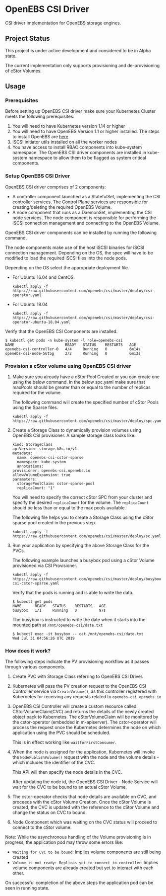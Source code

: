 # OpenEBS CSI Driver

CSI driver implementation for OpenEBS storage engines. 

## Project Status

This project is under active development and considered to be in Alpha state.

The current implementation only supports provisioning and de-provisioning of cStor Volumes. 

## Usage

### Prerequisites

Before setting up OpenEBS CSI driver make sure your Kubernetes Cluster 
meets the following prerequisites:

1. You will need to have Kubernetes version 1.14 or higher
2. You will need to have OpenEBS Version 1.1 or higher installed. 
   The steps to install OpenEBS are [here](https://docs.openebs.io/docs/next/quickstart.html)
3. iSCSI initiator utils installed on all the worker nodes
4. You have access to install RBAC components into kube-system namespace.
   The OpenEBS CSI driver components are installed in kube-system 
   namespace to allow them to be flagged as system critical components. 

### Setup OpenEBS CSI Driver

OpenEBS CSI driver comprises of 2 components:
- A controller component launched as a StatefulSet, 
  implementing the CSI controller services. The Control Plane
  services are responsible for creating/deleting the required 
  OpenEBS Volume.
- A node component that runs as a DaemonSet, 
  implementing the CSI node services. The node component is 
  responsible for performing the iSCSI connection management and
  connecting to the OpenEBS Volume.

OpenEBS CSI driver components can be installed by running the 
following command. 

The node components make use of the host iSCSI binaries for iSCSI 
connection management. Depending on the OS, the spec will have to 
be modified to load the required iSCSI files into the node pods. 

Depending on the OS select the appropriate deployment file.

- For Ubuntu 16.04 and CentOS.
  ```
  kubectl apply -f https://raw.githubusercontent.com/openebs/csi/master/deploy/csi-operator.yaml
  ```

- For Ubuntu 18.04 
  ```
  kubectl apply -f https://raw.githubusercontent.com/openebs/csi/master/deploy/csi-operator-ubuntu-18.04.yaml
  ```

Verify that the OpenEBS CSI Components are installed. 

```
$ kubectl get pods -n kube-system -l role=openebs-csi
NAME                       READY   STATUS    RESTARTS   AGE
openebs-csi-controller-0   4/4     Running   0          6m14s
openebs-csi-node-56t5g     2/2     Running   0          6m13s

```

### Provision a cStor volume using OpenEBS CSI driver

1. Make sure you already have a cStor Pool Created or you can 
   create one using the below command. In the below spc.yaml make sure 
   that maxPools should be greater than or equal to the number of 
   replicas required for the volume.

   The following command will create the specified number of cStor Pools
   using the Sparse files. 

   ```
   kubectl apply -f https://raw.githubusercontent.com/openebs/csi/master/deploy/spc.yaml
   ```

2. Create a Storage Class to dynamically provision volumes 
   using OpenEBS CSI provisioner. A sample storage class looks like:
   ```
   kind: StorageClass
   apiVersion: storage.k8s.io/v1
   metadata:
     name: openebs-csi-cstor-sparse
     namespace: kube-system
     annotations:
   provisioner: openebs-csi.openebs.io
   allowVolumeExpansion: true
   parameters:
     storagePoolClaim: cstor-sparse-pool
     replicaCount: "1"
   ```
   You will need to specify the correct cStor SPC from your cluster 
   and specify the desired `replicaCount` for the volume. The `replicaCount`
   should be less than or equal to the max pools available.  

   The following file helps you to create a Storage Class
   using the cStor sparse pool created in the previous step. 
   ```
   kubectl apply -f https://raw.githubusercontent.com/openebs/csi/master/deploy/sc.yaml
   ```

3. Run your application by specifying the above Storage Class for 
   the PVCs. 

   The following example launches a busybox pod using a cStor Volume 
   provisioned via CSI Provisioner. 
   ```
   kubectl apply -f https://raw.githubusercontent.com/openebs/csi/master/deploy/busybox-csi-cstor-sparse.yaml
   ```

   Verify that the pods is running and is able to write the data. 
   ```
   $ kubectl get pods
   NAME      READY   STATUS    RESTARTS   AGE
   busybox   1/1     Running   0          97s
   ```

   The busybox is instructed to write the date when it starts into the 
   mounted path at `/mnt/openebs-csi/date.txt`

   ```
   $ kubectl exec -it busybox -- cat /mnt/openebs-csi/date.txt
   Wed Jul 31 04:56:26 UTC 2019
   ```
   

### How does it work?

The following steps indicate the PV provisioning workflow as it passes
through various components. 

1. Create PVC with Storage Class referring to OpenEBS CSI Driver.

2. Kubernetes will pass the PV creation request to the OpenEBS
   CSI Controller service via `CreateVolume()`, as this controller
   registered with Kubernetes for receiving any requests related to
   `openebs-csi.openebs.io`  

3. OpenEBS CSI Controller will create a custom resource called 
   CStorVolumeClaim(CVC) and returns the details of the newly 
   created object back to Kubernetes. The cStorVolumeClaim will be
   monitored by the cstor-operator (embedded in m-apiserver). The
   cstor-operator will process the request once the Kubernetes 
   determines the node on which application using the PVC should 
   be scheduled.

   This is in effect working like `waitforFirstConsumer`.

4. When the node is assigned for the application, Kubernetes will 
   invoke the `NodePublishVolume()` request with the node and the 
   volume details - which includes the identifier of the CVC. 

   This API will then specify the node details in the CVC. 

   After updating the node id, the OpenEBS CSI Driver - Node
   Service will wait for the CVC to be bound to an actual cStor Volume.

5. The cstor-operator checks that node details are available on CVC, 
   and proceeds with the cStor Volume Creation. Once the cStor Volume 
   is created, the CVC is updated with the reference to the cStor Volume
   and change the status on CVC to bound.

6. Node Component which was waiting on the CVC status will proceed
   to connect to the cStor volume. 


Note: While the asynchronous handling of the Volume provisioning is 
in progress, the application pod may throw some errors like:

- `Waiting for CVC to be bound`: Implies volume components are still being created
- `Volume is not ready: Replicas yet to connect to controller`: 
   Implies volume components are already created but yet to interact with each other.

On successful completion of the above steps the application pod can 
be seen in running state.
